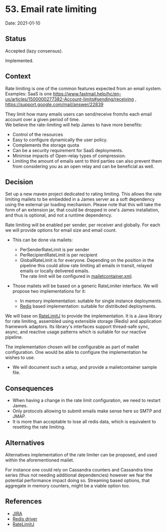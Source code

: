 # 53. Email rate limiting

Date: 2021-01-10

## Status

Accepted (lazy consensus).

Implemented.

## Context

Rate limiting is one of the common features expected from an email system. Examples: SaaS is
one https://www.fastmail.help/hc/en-us/articles/1500000277382-Account-limits#sending/receiving
, https://support.google.com/mail/answer/22839

They limit how many emails users can send/receive from/to each email account over a given period of time.  
We believe the rate-limiting will help James to have more benefits:

- Control of the resources
- Easy to configure dynamically the user policy.
- Complements the storage quota
- Can be a security requirement for SaaS deployments.
- Minimise impacts of Open-relay types of compression.
- Limiting the amount of emails sent to third parties can also prevent them from considering you as an open relay and can
  be beneficial as well.

## Decision

Set up a new maven project dedicated to rating limiting. This allows the rate limiting mailets to be embedded in a James
server as a soft dependency using the external-jar loading mechanism. Please note that this will take the form of an
extension jar, that could be dropped in one's James installation, and thus is optional, and not a runtime dependency.

Rate limiting will be enabled per sender, per receiver and globally. For each we will provide options for email size and
email count.

- This can be done via mailets:
    - PerSenderRateLimit is per sender
    - PerRecipientRateLimit is per recipient
    - GlobalRateLimit is for everyone. Depending on the position in the pipeline this could allow rate limiting all emails in
      transit, relayed emails or locally delivered emails.    
      The rate limit will be configured
      in [mailetcontainer.xml](/server/apps/distributed-app/sample-configuration/mailetcontainer.xml).

- Those mailets will be based on a generic RateLimiter interface. We will propose two implementations for it:
    - In memory implementation: suitable for single instance deployments.
    - [Redis](https://redis.io) based implementation: suitable for distributed deployments.

We will base on [RateLimitJ](https://github.com/mokies/ratelimitj) to provide the implementation.
It is a Java library for rate limiting, assembled using extensible storage (Redis) and application framework adaptors. 
Its library's interfaces support thread-safe sync, async, and reactive usage patterns which is suitable for our reactive pipeline.

The implementation chosen will be configurable as part of mailet configuration. One would be able to configure the
implementation he wishes to use.

- We will document such a setup, and provide a mailetcontainer sample file.

## Consequences

- When having a change in the rate limit configuration, we need to restart James.
- Only protocols allowing to submit emails make sense here so SMTP and JMAP.
- It is more than acceptable to lose all redis data, which is equivalent to resetting the rate limiting.

## Alternatives

Alternatives implementation of the rate limiter can be proposed, and used within the aforementioned mailet.

For instance one could rely on Cassandra counters and Cassandra time series (thus not needing additional dependencies) however we fear the potential performance impact doing so.  Streaming based options, that aggregate in memory counters, might be a viable option too.

## References

- [JIRA](https://issues.apache.org/jira/browse/JAMES-3693)
- [Redis driver](https://github.com/lettuce-io/lettuce-core#reactive-api)
- [RateLimitJ](https://github.com/mokies/ratelimitj)